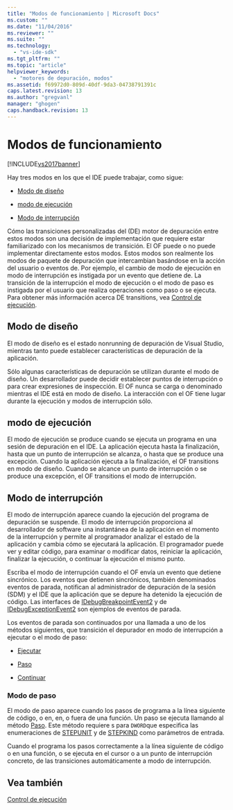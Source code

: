 ```yaml
---
title: "Modos de funcionamiento | Microsoft Docs"
ms.custom: ""
ms.date: "11/04/2016"
ms.reviewer: ""
ms.suite: ""
ms.technology: 
  - "vs-ide-sdk"
ms.tgt_pltfrm: ""
ms.topic: "article"
helpviewer_keywords: 
  - "motores de depuración, modos"
ms.assetid: f69972d0-809d-40df-9da3-04738791391c
caps.latest.revision: 13
ms.author: "gregvanl"
manager: "ghogen"
caps.handback.revision: 13
---
```

# Modos de funcionamiento
[!INCLUDE[vs2017banner](../../code-quality/includes/vs2017banner.md)]

Hay tres modos en los que el IDE puede trabajar, como sigue:  
  
-   [Modo de diseño](#vsconoperationalmodesanchor1)  
  
-   [modo de ejecución](#vsconoperationalmodesanchor2)  
  
-   [Modo de interrupción](#vsconoperationalmodesanchor3)  
  
 Cómo las transiciones personalizadas del \(DE\) motor de depuración entre estos modos son una decisión de implementación que requiere estar familiarizado con los mecanismos de transición.  El OF puede o no puede implementar directamente estos modos.  Estos modos son realmente los modos de paquete de depuración que intercambian basándose en la acción del usuario o eventos de.  Por ejemplo, el cambio de modo de ejecución en modo de interrupción es instigada por un evento que detiene de.  La transición de la interrupción el modo de ejecución o el modo de paso es instigada por el usuario que realiza operaciones como paso o se ejecuta.  Para obtener más información acerca DE transitions, vea [Control de ejecución](../../extensibility/debugger/control-of-execution.md).  
  
##  <a name="vsconoperationalmodesanchor1"></a> Modo de diseño  
 El modo de diseño es el estado nonrunning de depuración de Visual Studio, mientras tanto puede establecer características de depuración de la aplicación.  
  
 Sólo algunas características de depuración se utilizan durante el modo de diseño.  Un desarrollador puede decidir establecer puntos de interrupción o para crear expresiones de inspección.  El OF nunca se carga o denominado mientras el IDE está en modo de diseño.  La interacción con el OF tiene lugar durante la ejecución y modos de interrupción sólo.  
  
##  <a name="vsconoperationalmodesanchor2"></a> modo de ejecución  
 El modo de ejecución se produce cuando se ejecuta un programa en una sesión de depuración en el IDE.  La aplicación ejecuta hasta la finalización, hasta que un punto de interrupción se alcanza, o hasta que se produce una excepción.  Cuando la aplicación ejecuta a la finalización, el OF transitions en modo de diseño.  Cuando se alcance un punto de interrupción o se produce una excepción, el OF transitions el modo de interrupción.  
  
##  <a name="vsconoperationalmodesanchor3"></a> Modo de interrupción  
 El modo de interrupción aparece cuando la ejecución del programa de depuración se suspende.  El modo de interrupción proporciona al desarrollador de software una instantánea de la aplicación en el momento de la interrupción y permite al programador analizar el estado de la aplicación y cambia cómo se ejecutará la aplicación.  El programador puede ver y editar código, para examinar o modificar datos, reiniciar la aplicación, finalizar la ejecución, o continuar la ejecución el mismo punto.  
  
 Escriba el modo de interrupción cuando el OF envía un evento que detiene sincrónico.  Los eventos que detienen sincrónicos, también denominados eventos de parada, notifican al administrador de depuración de la sesión \(SDM\) y el IDE que la aplicación que se depure ha detenido la ejecución de código.  Las interfaces de [IDebugBreakpointEvent2](../../extensibility/debugger/reference/idebugbreakpointevent2.md) y de [IDebugExceptionEvent2](../../extensibility/debugger/reference/idebugexceptionevent2.md) son ejemplos de eventos de parada.  
  
 Los eventos de parada son continuados por una llamada a uno de los métodos siguientes, que transición el depurador en modo de interrupción a ejecutar o el modo de paso:  
  
-   [Ejecutar](../../extensibility/debugger/reference/idebugprocess3-execute.md)  
  
-   [Paso](../../extensibility/debugger/reference/idebugprocess3-step.md)  
  
-   [Continuar](../../extensibility/debugger/reference/idebugprocess3-continue.md)  
  
###  <a name="vsconoperationalmodesanchor4"></a> Modo de paso  
 El modo de paso aparece cuando los pasos de programa a la línea siguiente de código, o en, en, o fuera de una función.  Un paso se ejecuta llamando al método [Paso](../../extensibility/debugger/reference/idebugprocess3-step.md).  Este método requiere s para `DWORD`que especifica las enumeraciones de [STEPUNIT](../../extensibility/debugger/reference/stepunit.md) y de [STEPKIND](../../extensibility/debugger/reference/stepkind.md) como parámetros de entrada.  
  
 Cuando el programa los pasos correctamente a la línea siguiente de código o en una función, o se ejecuta en el cursor o a un punto de interrupción concreto, de las transiciones automáticamente a modo de interrupción.  
  
## Vea también  
 [Control de ejecución](../../extensibility/debugger/control-of-execution.md)